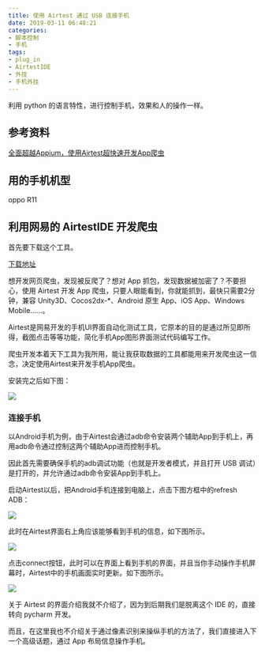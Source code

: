 ```yaml
---
title: 使用 Airtest 通过 USB 连接手机
date: 2019-03-11 06:48:21
categories:
- 脚本控制
- 手机
tags:
- plug_in
- AirtestIDE
- 外挂
- 手机外挂
---
```

利用 python 的语言特性，进行控制手机，效果和人的操作一样。

<!-- more -->

## 参考资料

[全面超越Appium，使用Airtest超快速开发App爬虫](https://juejin.im/post/5c42fd6251882525153c325a)

## 用的手机机型

oppo R11

## 利用网易的 AirtestIDE 开发爬虫

首先要下载这个工具。

[下载地址](http://airtest.netease.com/)

想开发网页爬虫，发现被反爬了？想对 App 抓包，发现数据被加密了？不要担心，使用 Airtest 开发 App 爬虫，只要人眼能看到，你就能抓到，最快只需要2分钟，兼容 Unity3D、Cocos2dx-*、Android 原生 App、iOS App、Windows Mobile……。

Airtest是网易开发的手机UI界面自动化测试工具，它原本的目的是通过所见即所得，截图点击等等功能，简化手机App图形界面测试代码编写工作。

爬虫开发本着天下工具为我所用，能让我获取数据的工具都能用来开发爬虫这一信念，决定使用Airtest来开发手机App爬虫。

安装完之后如下图：

![](/images/plug_in/0_0.png)

### 连接手机

以Android手机为例，由于Airtest会通过adb命令安装两个辅助App到手机上，再用adb命令通过控制这两个辅助App进而控制手机。

因此首先需要确保手机的adb调试功能（也就是开发者模式，并且打开 USB 调试）是打开的，并允许通过adb命令安装App到手机上。

启动Airtest以后，把Android手机连接到电脑上，点击下图方框中的refresh ADB：

![](/images/plug_in/0_1.png)

此时在Airtest界面右上角应该能够看到手机的信息，如下图所示。

![](/images/plug_in/0_2.png)

点击connect按钮，此时可以在界面上看到手机的界面，并且当你手动操作手机屏幕时，Airtest中的手机画面实时更新。如下图所示。

![](/images/plug_in/0_3.png)

关于 Airtest 的界面介绍我就不介绍了，因为到后期我们是脱离这个 IDE 的，直接转向 pycharm 开发。

而且，在这里我也不介绍关于通过像素识别来操纵手机的方法了，我们直接进入下一个高级话题，通过 App 布局信息操作手机。


























